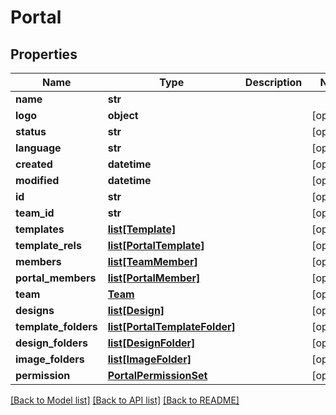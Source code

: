 # Portal

## Properties
Name | Type | Description | Notes
------------ | ------------- | ------------- | -------------
**name** | **str** |  | 
**logo** | **object** |  | [optional] 
**status** | **str** |  | [optional] 
**language** | **str** |  | [optional] 
**created** | **datetime** |  | [optional] 
**modified** | **datetime** |  | [optional] 
**id** | **str** |  | [optional] 
**team_id** | **str** |  | [optional] 
**templates** | [**list[Template]**](Template.md) |  | [optional] 
**template_rels** | [**list[PortalTemplate]**](PortalTemplate.md) |  | [optional] 
**members** | [**list[TeamMember]**](TeamMember.md) |  | [optional] 
**portal_members** | [**list[PortalMember]**](PortalMember.md) |  | [optional] 
**team** | [**Team**](Team.md) |  | [optional] 
**designs** | [**list[Design]**](Design.md) |  | [optional] 
**template_folders** | [**list[PortalTemplateFolder]**](PortalTemplateFolder.md) |  | [optional] 
**design_folders** | [**list[DesignFolder]**](DesignFolder.md) |  | [optional] 
**image_folders** | [**list[ImageFolder]**](ImageFolder.md) |  | [optional] 
**permission** | [**PortalPermissionSet**](PortalPermissionSet.md) |  | [optional] 

[[Back to Model list]](../README.md#documentation-for-models) [[Back to API list]](../README.md#documentation-for-api-endpoints) [[Back to README]](../README.md)



